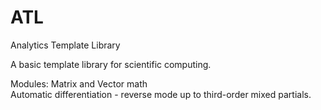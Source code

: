 # ATL

Analytics Template Library

A basic template library for scientific computing. 

Modules:
Matrix and Vector math<br>
Automatic differentiation -  reverse mode up to third-order mixed partials.<br>

